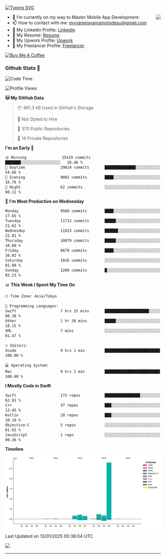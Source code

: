 
[![Typing SVG](https://readme-typing-svg.demolab.com/?lines=Thank+You+For+Visiting!!;You+Are+Welcome✨;I+am+Kyo+Yamamoto;Mobile+Developer)](https://git.io/typing-svg)
<p>
<img align="right" src="https://media.giphy.com/media/26ufdb3cYKwbRtYVW/giphy.gif" style="max-width:100%;" height="150px">

- 🌱 I’m currently on my way to Master Mobile App Development.
- 📫 How to contact with me: mynameisyamamotodesu@gmail.com
- 🔗 My Linkedin Profile: [Linkedin](https://www.linkedin.com/in/kyo-yamamoto-a2ab50239)
- 🔗 My Resume: [Resume](https://www.kickresume.com/cv/rNok4e/)
- 🔗 My Upwork Profile: [Upwork](https://www.upwork.com/freelancers/~01aa9115102bb4af25)
- 🔗 My Freelancer Profile: [Freelancer](https://www.freelancer.com/u/yamamotodesu)

<a href="https://www.buymeacoffee.com/kyoyamamoto" target="_blank"><img src="https://cdn.buymeacoffee.com/buttons/default-orange.png" alt="Buy Me A Coffee" height="41" width="174"></a>

### Github Stats 🥇 
<!--START_SECTION:waka-->
![Code Time](http://img.shields.io/badge/Code%20Time-982%20hrs%2020%20mins-blue)

![Profile Views](http://img.shields.io/badge/Profile%20Views-0-blue)

**🐱 My GitHub Data** 

> 📦 961.3 kB Used in GitHub's Storage 
 > 
> 🚫 Not Opted to Hire
 > 
> 📜 370 Public Repositories 
 > 
> 🔑 14 Private Repositories 
 > 
**I'm an Early 🐤** 

```text
🌞 Morning                15419 commits       ███████░░░░░░░░░░░░░░░░░░   28.46 % 
🌆 Daytime                29614 commits       ██████████████░░░░░░░░░░░   54.66 % 
🌃 Evening                9082 commits        ████░░░░░░░░░░░░░░░░░░░░░   16.76 % 
🌙 Night                  62 commits          ░░░░░░░░░░░░░░░░░░░░░░░░░   00.11 % 
```
📅 **I'm Most Productive on Wednesday** 

```text
Monday                   9560 commits        ████░░░░░░░░░░░░░░░░░░░░░   17.65 % 
Tuesday                  11713 commits       █████░░░░░░░░░░░░░░░░░░░░   21.62 % 
Wednesday                11923 commits       ██████░░░░░░░░░░░░░░░░░░░   22.01 % 
Thursday                 10079 commits       █████░░░░░░░░░░░░░░░░░░░░   18.60 % 
Friday                   8678 commits        ████░░░░░░░░░░░░░░░░░░░░░   16.02 % 
Saturday                 1016 commits        ░░░░░░░░░░░░░░░░░░░░░░░░░   01.88 % 
Sunday                   1208 commits        █░░░░░░░░░░░░░░░░░░░░░░░░   02.23 % 
```


📊 **This Week I Spent My Time On** 

```text
🕑︎ Time Zone: Asia/Tokyo

💬 Programming Languages: 
Swift                    7 hrs 15 mins       ████████████████████░░░░░   80.38 % 
Other                    1 hr 38 mins        █████░░░░░░░░░░░░░░░░░░░░   18.15 % 
XML                      7 mins              ░░░░░░░░░░░░░░░░░░░░░░░░░   01.47 % 

🔥 Editors: 
Xcode                    9 hrs 1 min         █████████████████████████   100.00 % 

💻 Operating System: 
Mac                      9 hrs 1 min         █████████████████████████   100.00 % 
```

**I Mostly Code in Swift** 

```text
Swift                    173 repos           ████████████████░░░░░░░░░   62.91 % 
C++                      37 repos            ███░░░░░░░░░░░░░░░░░░░░░░   13.45 % 
Kotlin                   28 repos            ███░░░░░░░░░░░░░░░░░░░░░░   10.18 % 
Objective-C              5 repos             ░░░░░░░░░░░░░░░░░░░░░░░░░   01.82 % 
JavaScript               1 repo              ░░░░░░░░░░░░░░░░░░░░░░░░░   00.36 % 
```



**Timeline**

![Lines of Code chart](https://raw.githubusercontent.com/YamamotoDesu/YamamotoDesu/main/assets/bar_graph.png)


 Last Updated on 13/01/2025 00:38:04 UTC
<!--END_SECTION:waka-->

![](https://github-profile-summary-cards.vercel.app/api/cards/profile-details?username=YamamotoDesu&theme=vue)

----

